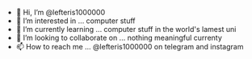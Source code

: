 - 👋 Hi, I’m @lefteris1000000
- 👀 I’m interested in ... computer stuff
- 🌱 I’m currently learning ... computer stuff in the world's lamest uni
- 💞️ I’m looking to collaborate on ... nothing meaningful currenty
- 📫 How to reach me ... @lefteris1000000 on telegram and instagram

<!---
lefteris1000000/lefteris1000000 is a ✨ special ✨ repository because its `README.md` (this file) appears on your GitHub profile.
You can click the Preview link to take a look at your changes.
--->
